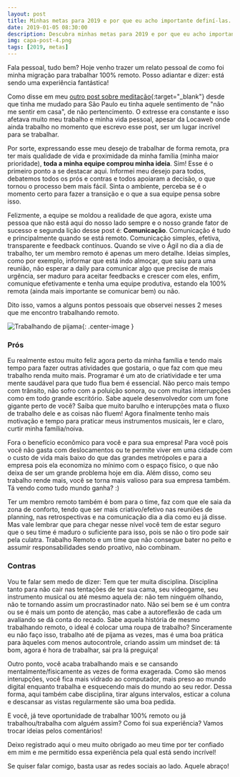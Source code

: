 ```yaml
---
layout: post
title: Minhas metas para 2019 e por que eu acho importante definí-las.
date: 2019-01-05 08:30:00
description: Descubra minhas metas para 2019 e por que eu acho importante definí-las.
img: capa-post-4.png
tags: [2019, metas]
---
```

Fala pessoal, tudo bem? Hoje venho trazer um relato pessoal de como foi minha migração para trabalhar 100% remoto. Posso adiantar e dizer: 
está sendo uma experiência fantástica!

Como disse em meu [outro post sobre meditação](https://www.camarda.com.br/medite-e-se-controle/){:target="_blank"} desde que tinha me mudado para São Paulo eu 
tinha aquele sentimento de "não me sentir em casa", de não pertencimento. O extresse era constante e isso afetava muito meu trabalho e minha
vida pessoal, apesar da Locaweb onde ainda trabalho no momento que escrevo esse post, ser um lugar incrível para se trabalhar.

Por sorte, expressando esse meu desejo de trabalhar de forma remota, pra ter mais qualidade de vida e proximidade da minha família (minha maior
prioridade), **toda a minha equipe comprou minha ideia**. Sim! Esse é o primeiro ponto a se destacar aqui. Informei meu desejo para todos, debatemos
todos os prós e contras e todos apoiaram a decisão, o que tornou o processo bem mais fácil. Sinta o ambiente, perceba se é o momento certo para
fazer a transição e o que a sua equipe pensa sobre isso.

Felizmente, a equipe se moldou a realidade de que agora, existe uma pessoa que não está aqui do nosso lado sempre e o nosso grande fator de sucesso
e segunda lição desse post é: **Comunicação**. Comunicação é tudo e principalmente quando se está remoto. Comunicação simples, efetiva, transparente e 
feedback contínuos. Quando se vive o Ágil no dia a dia de trabalho, ter um membro remoto é apenas um mero detalhe. Ideias simples, como por exemplo,
informar que está indo almoçar, que saiu para uma reunião, não esperar a daily para comunicar algo que precise de mais urgência, ser maduro para
aceitar feedbacks e crescer com eles, enfim, comunique efetivamente e tenha uma equipe produtiva, estando ela 100% remota (ainda mais importante se 
comunicar bem) ou não.

Dito isso, vamos a alguns pontos pessoais que observei nesses 2 meses que me encontro trabalhando remoto.

![Trabalhando de pijama]({{site.baseurl}}/assets/img/post3/working_pijamas.jpg){: .center-image }

### Prós

Eu realmente estou muito feliz agora perto da minha família e tendo mais tempo para fazer outras atividades que gostaria, o que faz
com que meu trabalho renda muito mais. Programar é um ato de criatividade e ter uma mente saudável para que tudo flua bem é essencial. Não
perco mais tempo com trânsito, não sofro com a poluição sonora, ou com muitas interrupções como em todo grande escritório. Sabe aquele 
desenvolvedor com um fone gigante perto de você? Saiba que muito barulho e interupções mata o fluxo de trabalho dele e as coisas não fluem!
Agora finalmente tenho mais motivação e tempo para praticar meus instrumentos musicais, ler e claro, curtir minha família/noiva.

Fora o benefício econômico para você e para sua empresa! Para você pois você não gasta com deslocamentos ou te permite viver em uma cidade com 
o custo de vida mais baixo do que das grandes metrópoles e para a empresa pois ela economiza no mínimo com o espaço físico, o que não deixa de 
ser um grande problema hoje em dia. Além disso, como seu trabalho rende mais, você se torna mais valioso para sua empresa também. Tá vendo como tudo
mundo ganha? :)

Ter um membro remoto também é bom para o time, faz com que ele saia da zona de conforto, tendo que ser mais criativo/efetivo nas reuniões de 
planning, nas retrospectivas e na comunicação dia a dia como eu já disse. Mas vale lembrar que para chegar nesse nível você tem de estar seguro
que o seu time é maduro o suficiente para isso, pois se não o tiro pode sair pela culatra. Trabalho Remoto e um time que não consegue bater no 
peito e assumir responsabilidades sendo proativo, não combinam.

### Contras

Vou te falar sem medo de dizer: Tem que ter muita disciplina. Disciplina tanto para não cair nas tentações de ter sua cama, seu videogame, 
seu instrumento musical ou até mesmo aquela de: não tem ninguém olhando, não te tornando assim um procrastinador nato. Não sei bem se é um contra
ou se é mais um ponto de atenção, mas cabe a autoreflexão de cada um avaliando se dá conta do recado. Sabe aquela história de mesmo trabalhando 
remoto, o ideal é colocar uma roupa de trabalho? Sinceramente eu não faço isso, trabalho até de pijama as vezes, mas é uma boa prática para àqueles
com menos autocontrole, criando assim um mindset de: tá bom, agora é hora de trabalhar, sai pra lá preguiça!

Outro ponto, você acaba trabalhando mais e se cansando mentalmente/fisicamente as vezes de forma exagerada. Como são menos interupções, você fica
mais vidrado ao computador, mais preso ao mundo digital enquanto trabalha e esquecendo mais do mundo ao seu redor. Dessa forma, aqui também cabe disciplina, 
tirar alguns intervalos, esticar a coluna e descansar as vistas regularmente são uma boa pedida.

E você, já teve oportunidade de trabalhar 100% remoto ou já trabalhou/trabalha com alguém assim? Como foi sua experiência? Vamos trocar 
ideias pelos comentários!

Deixo registrado aqui o meu muito obrigado ao meu time por ter confiado em mim e me permitido essa experiência pela qual está sendo incrível!

Se quiser falar comigo, basta usar as redes sociais ao lado. Aquele abraço!
